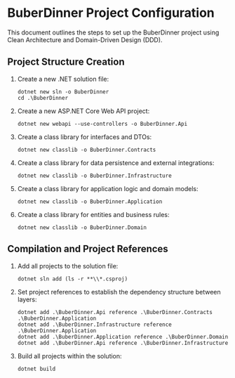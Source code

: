 # BuberDinner Project Configuration

This document outlines the steps to set up the BuberDinner project using Clean Architecture and Domain-Driven Design (DDD).

## Project Structure Creation

1. Create a new .NET solution file:
    ```
    dotnet new sln -o BuberDinner
    cd .\BuberDinner
    ```

2. Create a new ASP.NET Core Web API project:
    ```
    dotnet new webapi --use-controllers -o BuberDinner.Api
    ```

3. Create a class library for interfaces and DTOs:
    ```
    dotnet new classlib -o BuberDinner.Contracts
    ```

4. Create a class library for data persistence and external integrations:
    ```
    dotnet new classlib -o BuberDinner.Infrastructure
    ```

5. Create a class library for application logic and domain models:
    ```
    dotnet new classlib -o BuberDinner.Application
    ```

6. Create a class library for entities and business rules:
    ```
    dotnet new classlib -o BuberDinner.Domain
    ```

## Compilation and Project References

1. Add all projects to the solution file:
    ```
    dotnet sln add (ls -r **\\*.csproj)
    ```

2. Set project references to establish the dependency structure between layers:
    ```
    dotnet add .\BuberDinner.Api reference .\BuberDinner.Contracts .\BuberDinner.Application
    dotnet add .\BuberDinner.Infrastructure reference .\BuberDinner.Application
    dotnet add .\BuberDinner.Application reference .\BuberDinner.Domain
    dotnet add .\BuberDinner.Api reference .\BuberDinner.Infrastructure
    ```

3. Build all projects within the solution:
    ```
    dotnet build
    ```